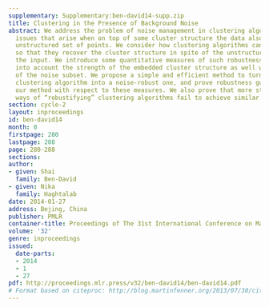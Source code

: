 ```yaml
---
supplementary: Supplementary:ben-david14-supp.zip
title: Clustering in the Presence of Background Noise
abstract: We address the problem of noise management in clustering algorithms. Namely,
  issues that arise when on top of some cluster structure the data also contains an
  unstructured set of points. We consider how clustering algorithms can be “robustified"
  so that they recover the cluster structure in spite of the unstructured part of
  the input. We introduce some quantitative measures of such robustness that take
  into account the strength of the embedded cluster structure as well was the mildness
  of the noise subset. We propose a simple and efficient method to turn any centroid-based
  clustering algorithm into a noise-robust one, and prove robustness guarantees for
  our method with respect to these measures. We also prove that more straightforward
  ways of “robustifying” clustering algorithms fail to achieve similar guarantees.
section: cycle-2
layout: inproceedings
id: ben-david14
month: 0
firstpage: 280
lastpage: 288
page: 280-288
sections: 
author:
- given: Shai
  family: Ben-David
- given: Nika
  family: Haghtalab
date: 2014-01-27
address: Bejing, China
publisher: PMLR
container-title: Proceedings of The 31st International Conference on Machine Learning
volume: '32'
genre: inproceedings
issued:
  date-parts:
  - 2014
  - 1
  - 27
pdf: http://proceedings.mlr.press/v32/ben-david14/ben-david14.pdf
# Format based on citeproc: http://blog.martinfenner.org/2013/07/30/citeproc-yaml-for-bibliographies/
---
```

